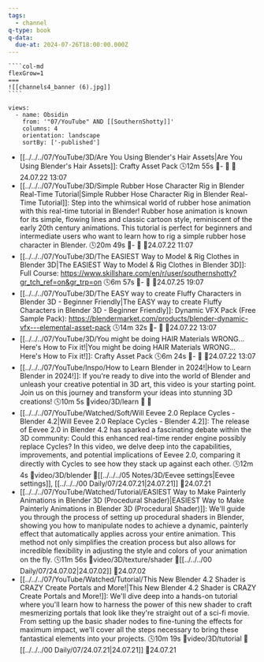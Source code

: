 ```yaml
---
tags:
  - channel
q-type: book
q-data:
  due-at: 2024-07-26T18:00:00.000Z
---
```

`````col
````col-md
flexGrow=1
===
![[channels4_banner (6).jpg]]
````
`````
```page-gallery
views:
  - name: Obsidin
    from: '"07/YouTube" AND [[SouthernShotty]]'
    columns: 4
    orientation: landscape
    sortBy: ['-published']
```
- [[../../../07/YouTube/3D/Are You Using Blender's Hair Assets|Are You Using Blender's Hair Assets]]:  Crafty Asset Pack 🕓12m 55s 📍\- 📝 📌24.07.22 13:07
- [[../../../07/YouTube/3D/Simple Rubber Hose Character Rig in Blender  Real-Time Tutorial|Simple Rubber Hose Character Rig in Blender  Real-Time Tutorial]]:  Step into the whimsical world of rubber hose animation with this real-time tutorial in Blender! Rubber hose animation is known for its simple, flowing lines and classic cartoon style, reminiscent of the early 20th century animations. This tutorial is perfect for beginners and intermediate users who want to learn how to rig a simple rubber hose character in Blender. 🕓20m 49s 📍\- 📝 📌24.07.22 11:07
- [[../../../07/YouTube/3D/The EASIEST Way to Model & Rig Clothes in Blender 3D|The EASIEST Way to Model & Rig Clothes in Blender 3D]]:  Full Course: https://www.skillshare.com/en/r/user/southernshotty?gr_tch_ref=on&gr_trp=on 🕓6m 57s 📍\- 📝 📌24.07.25 19:07
- [[../../../07/YouTube/3D/The EASY way to create Fluffy Characters in Blender 3D - Beginner Friendly|The EASY way to create Fluffy Characters in Blender 3D - Beginner Friendly]]:  Dynamic VFX Pack (Free Sample Pack): https://blendermarket.com/products/blender-dynamic-vfx---elemental-asset-pack 🕓14m 32s 📍\- 📝 📌24.07.22 13:07
- [[../../../07/YouTube/3D/You might be doing HAIR Materials WRONG... Here's How to Fix it!|You might be doing HAIR Materials WRONG... Here's How to Fix it!]]:  Crafty Asset Pack 🕓6m 24s 📍\- 📝 📌24.07.22 13:07
- [[../../../07/YouTube/Inspo/How to Learn Blender in 2024!|How to Learn Blender in 2024!]]:  If you're ready to dive into the world of Blender and unleash your creative potential in 3D art, this video is your starting point. Join us on this journey and transform your ideas into stunning 3D creations! 🕓10m 5s 📍video/3D/learn 📝 📌
- [[../../../07/YouTube/Watched/Soft/Will Eevee 2.0 Replace Cycles - Blender 4.2|Will Eevee 2.0 Replace Cycles - Blender 4.2]]:  The release of Eevee 2.0 in Blender 4.2 has sparked a fascinating debate within the 3D community: Could this enhanced real-time render engine possibly replace Cycles? In this video, we delve deep into the capabilities, improvements, and potential implications of Eevee 2.0, comparing it directly with Cycles to see how they stack up against each other. 🕓12m 4s 📍video/3D/blender 📝[[../../../05 Notes/3D/Eevee settings|Eevee settings]], [[../../../00 Daily/07/24.07.21|24.07.21]] 📌24.07.21
- [[../../../07/YouTube/Watched/Tutorial/EASIEST Way to Make Painterly Animations in Blender 3D (Procedural Shader)|EASIEST Way to Make Painterly Animations in Blender 3D (Procedural Shader)]]:  We'll guide you through the process of setting up procedural shaders in Blender, showing you how to manipulate nodes to achieve a dynamic, painterly effect that automatically applies across your entire animation. This method not only simplifies the creation process but also allows for incredible flexibility in adjusting the style and colors of your animation on the fly. 🕓11m 56s 📍video/3D/texture/shader 📝[[../../../00 Daily/07/24.07.02|24.07.02]] 📌24.07.02
- [[../../../07/YouTube/Watched/Tutorial/This New Blender 4.2 Shader is CRAZY  Create Portals and More!|This New Blender 4.2 Shader is CRAZY  Create Portals and More!]]:  We'll dive deep into a hands-on tutorial where you'll learn how to harness the power of this new shader to craft mesmerizing portals that look like they're straight out of a sci-fi movie. From setting up the basic shader nodes to fine-tuning the effects for maximum impact, we'll cover all the steps necessary to bring these fantastical elements into your projects. 🕓10m 19s 📍video/3D/tutorial 📝[[../../../00 Daily/07/24.07.21|24.07.21]] 📌24.07.21
